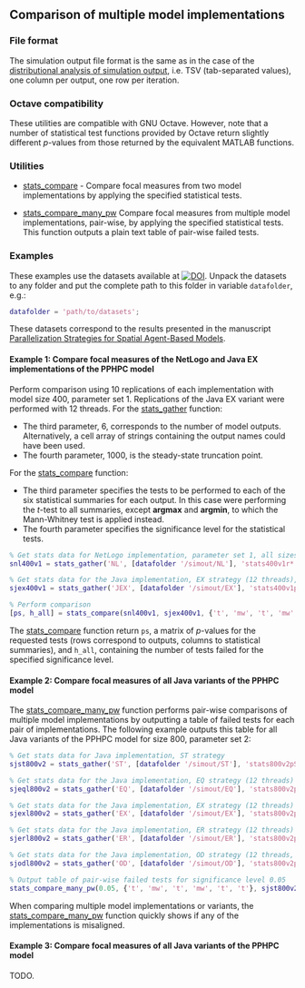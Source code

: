 ## Comparison of multiple model implementations

### File format

The simulation output file format is the same as in the case of the
[distributional analysis of simulation output](../simout), i.e. TSV 
(tab-separated values), one column per output, one row per iteration.

### Octave compatibility

These utilities are compatible with GNU Octave. However, note that a number of 
statistical test functions provided by Octave return slightly different 
_p_-values from those returned by the equivalent MATLAB functions. 

### Utilities

* [stats_compare](stats_compare.m) - Compare focal measures from two model 
implementations by applying the specified statistical tests.

* [stats_compare_many_pw](stats_compare_many_pw.m) Compare focal measures from
multiple model implementations, pair-wise, by applying the specified statistical 
tests. This function outputs a plain text table of pair-wise failed tests.

### Examples

These examples use the datasets available at 
[![DOI](https://zenodo.org/badge/doi/10.5281/zenodo.34049.svg)](http://dx.doi.org/10.5281/zenodo.34049).
Unpack the datasets to any folder and put the complete path to this 
folder in variable `datafolder`, e.g.:

```matlab
datafolder = 'path/to/datasets';
```

These datasets correspond to the results presented in the manuscript
[Parallelization Strategies for Spatial Agent-Based Models](http://arxiv.org/abs/1507.04047).

#### Example 1: Compare focal measures of the NetLogo and Java EX implementations of the PPHPC model

Perform comparison using 10 replications of each implementation with model size
400, parameter set 1. Replications of the Java EX variant were performed with 12
threads. For the [stats_gather](stats_gather.m) function:

* The third parameter, 6, corresponds to the number of model outputs. 
Alternatively, a cell array of strings containing the output names could have
been used.
* The fourth parameter, 1000, is the steady-state truncation point.

For the [stats_compare](stats_compare.m) function:

* The third parameter specifies the tests to be performed to each of the six
  statistical summaries for each output. In this case were performing the
  _t_-test to all summaries, except **argmax** and **argmin**, to which the
  Mann-Whitney test is applied instead.
* The fourth parameter specifies the significance level for the statistical
  tests.

```matlab
% Get stats data for NetLogo implementation, parameter set 1, all sizes
snl400v1 = stats_gather('NL', [datafolder '/simout/NL'], 'stats400v1r*.txt', 6, 1000);

% Get stats data for the Java implementation, EX strategy (12 threads), parameter set 1, all sizes
sjex400v1 = stats_gather('JEX', [datafolder '/simout/EX'], 'stats400v1pEXt12r*.txt', 6, 1000);

% Perform comparison
[ps, h_all] = stats_compare(snl400v1, sjex400v1, {'t', 'mw', 't', 'mw', 't', 't'}, 0.01);
```

The [stats_compare](stats_compare.m) function return `ps`, a matrix of 
_p_-values for the requested tests (rows correspond to outputs, columns to 
statistical summaries), and `h_all`, containing the number of tests failed for 
the specified significance level.

#### Example 2: Compare focal measures of all Java variants of the PPHPC model

The [stats_compare_many_pw](stats_compare_many_pw.m) function performs pair-wise 
comparisons of multiple model implementations by outputting a table of failed 
tests for each pair of implementations. The following example outputs this table
for all Java variants of the PPHPC model for size 800, parameter set 2:

```matlab
% Get stats data for Java implementation, ST strategy
sjst800v2 = stats_gather('ST', [datafolder '/simout/ST'], 'stats800v2pSTr*.txt', 6, 2000);

% Get stats data for the Java implementation, EQ strategy (12 threads)
sjeql800v2 = stats_gather('EQ', [datafolder '/simout/EQ'], 'stats800v2pEQt12r*.txt', 6, 2000);

% Get stats data for the Java implementation, EX strategy (12 threads)
sjexl800v2 = stats_gather('EX', [datafolder '/simout/EX'], 'stats800v2pEXt12r*.txt', 6, 2000);

% Get stats data for the Java implementation, ER strategy (12 threads)
sjerl800v2 = stats_gather('ER', [datafolder '/simout/ER'], 'stats800v2pERt12r*.txt', 6, 2000);

% Get stats data for the Java implementation, OD strategy (12 threads, b = 500)
sjodl800v2 = stats_gather('OD', [datafolder '/simout/OD'], 'stats800v2pODb500t12r*.txt', 6, 2000);

% Output table of pair-wise failed tests for significance level 0.05
stats_compare_many_pw(0.05, {'t', 'mw', 't', 'mw', 't', 't'}, sjst800v2, sjeql800v2, sjexl800v2, sjerl800v2, sjodl800v2)
```

When comparing multiple model implementations or variants, the 
[stats_compare_many_pw](stats_compare_many_pw.m) function quickly shows if any
of the implementations is misaligned.

#### Example 3: Compare focal measures of all Java variants of the PPHPC model

TODO.

[siunitx]: https://www.ctan.org/pkg/siunitx
[ulem]: https://www.ctan.org/pkg/ulem
[multirow]: https://www.ctan.org/pkg/multirow
[booktabs]: https://www.ctan.org/pkg/booktabs

